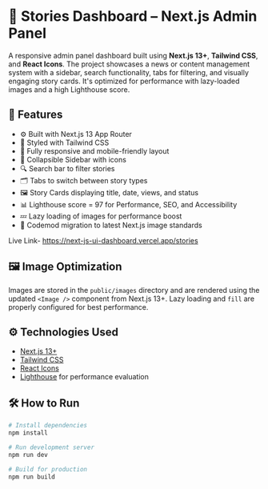 # 📰 Stories Dashboard – Next.js Admin Panel

A responsive admin panel dashboard built using **Next.js 13+**, **Tailwind CSS**, and **React Icons**. The project showcases a news or content management system with a sidebar, search functionality, tabs for filtering, and visually engaging story cards. It's optimized for performance with lazy-loaded images and a high Lighthouse score.

## 🚀 Features

- ⚙️ Built with Next.js 13 App Router
- 🎨 Styled with Tailwind CSS
- 🧭 Fully responsive and mobile-friendly layout
- 🧱 Collapsible Sidebar with icons
- 🔍 Search bar to filter stories
- 🗂 Tabs to switch between story types
- 🖼 Story Cards displaying title, date, views, and status
- 📊 Lighthouse score = 97 for Performance, SEO, and Accessibility
- 💤 Lazy loading of images for performance boost
- 🔧 Codemod migration to latest Next.js image standards


Live Link-  https://next-js-ui-dashboard.vercel.app/stories

## 🖼 Image Optimization

Images are stored in the `public/images` directory and are rendered using the updated `<Image />` component from Next.js 13+. Lazy loading and `fill` are properly configured for best performance.

## ⚙️ Technologies Used

- [Next.js 13+](https://nextjs.org)
- [Tailwind CSS](https://tailwindcss.com)
- [React Icons](https://react-icons.github.io/react-icons)
- [Lighthouse](https://pagespeed.web.dev) for performance evaluation

## 🛠 How to Run

```bash
# Install dependencies
npm install

# Run development server
npm run dev

# Build for production
npm run build
